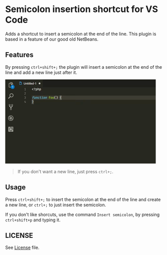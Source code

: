 # Semicolon insertion shortcut for VS Code

Adds a shortcut to insert a semicolon at the end of the line. This plugin is based in a feature of our good old NetBeans.

## Features

By pressing `ctrl+shift+;` the plugin will insert a semicolon at the end of the line and add a new line just after it.

![Demonstration](images/demo.gif)

> If you don't want a new line, just press `ctrl+;`.

## Usage

Press `ctrl+shift+;` to insert the semicolon at the end of the line and create a new line, or `ctrl+;` to just insert the semicolon.

If you don't like shorcuts, use the command `Insert semicolon`, by pressing `ctrl+shift+p` and typing it.

## LICENSE
See [License](LICENSE.md) file.

